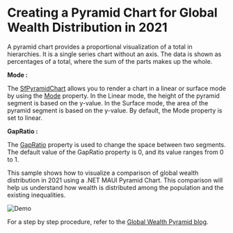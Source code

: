 
# Creating a Pyramid Chart for Global Wealth Distribution in 2021
A pyramid chart provides a proportional visualization of a total in hierarchies. It is a single series chart without an axis. The data is shown as percentages of a total, where the sum of the parts makes up the whole.

<b> Mode : </b>

The [SfPyramidChart](https://help.syncfusion.com/cr/maui/Syncfusion.Maui.Charts.SfPyramidChart.html) allows you to render a chart in a linear or surface mode by using the [Mode](https://help.syncfusion.com/cr/maui/Syncfusion.Maui.Charts.SfPyramidChart.html#Syncfusion_Maui_Charts_SfPyramidChart_Mode) property. In the Linear mode, the height of the pyramid segment is based on the y-value. In the Surface mode, the area of the pyramid segment is based on the y-value. By default, the Mode property is set to linear.

<b>GapRatio : </b>

The [GapRatio](https://help.syncfusion.com/cr/maui/Syncfusion.Maui.Charts.SfPyramidChart.html#Syncfusion_Maui_Charts_SfPyramidChart_GapRatio) property is used to change the space between two segments. The default value of the GapRatio property is 0, and its value ranges from 0 to 1.

This sample shows how to visualize a comparison of global wealth distribution in 2021 using a .NET MAUI Pyramid Chart. This comparison will help us understand how wealth is distributed among the population and the existing inequalities.

![Demo](https://github.com/SyncfusionExamples/Creating-a-Pyramid-Chart-for-Global-Wealth-Distribution-in-2021/assets/103025761/40e59934-b6b3-4f3e-80ca-b4b31cc765ae)

For a step by step procedure, refer to the [Global Wealth Pyramid blog](https://www.syncfusion.com/blogs/post/dotnet-maui-pyramid-chart-visualize-global-wealth-distribution.aspx).
